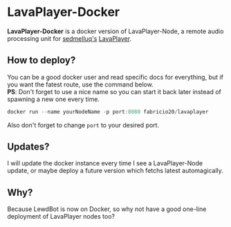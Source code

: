# LavaPlayer-Docker
**LavaPlayer-Docker** is a docker version of LavaPlayer-Node, a remote audio processing unit for [sedmelluq's](https://github.com/sedmelluq) [LavaPlayer](https://github.com/sedmelluq/lavaplayer).

## How to deploy?
You can be a good docker user and read specific docs for everything, but if you want the fatest route, use the command below.<br>
**PS**: Don't forget to use a nice name so you can start it back later instead of spawning a new one every time.<br>

```java
docker run --name yourNodeName -p port:8080 fabricio20/lavaplayer
```
Also don't forget to change `port` to your desired port.

## Updates?
I will update the docker instance every time I see a LavaPlayer-Node update, or maybe deploy a future version which fetchs latest automagically.

## Why?
Because LewdBot is now on Docker, so why not have a good one-line deployment of LavaPlayer nodes too?